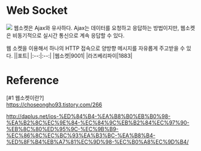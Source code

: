 # Web Socket
<img src="https://i.stack.imgur.com/xuzzd.png">
웹소켓은 Ajax와 유사하다. Ajax는 데이터를 요청하고 응답하는 방법이지만, 웹소켓은 비동기적으로 실시간 통신으로 계속 응답할 수 있다.<BR>

웹 소켓을 이용해서 하나의 HTTP 접속으로 양방향 메시지를 자유롭게 주고받을 수 있다.
||포트|
|:--:|:--:|
|웹소켓|9001|
|라즈베리파이|1883|

# Reference
[#1 웹소켓이란?]<br>
https://choseongho93.tistory.com/266

http://daplus.net/ios-%ED%84%B4-%EA%B8%B0%EB%B0%98-%EA%B2%8C%EC%9E%84-%EC%84%9C%EB%B2%84%EC%97%90-%EB%8C%80%ED%95%9C-%EC%9B%B9-%EC%86%8C%EC%BC%93%EA%B3%BC-%EA%B8%B4-%ED%8F%B4%EB%A7%81%EC%9D%98-%EC%B0%A8%EC%9D%B4/
